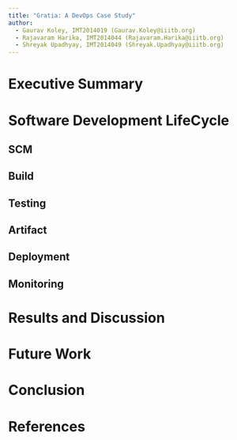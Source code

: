 ```yaml
---
title: "Gratia: A DevOps Case Study"
author:
  - Gaurav Koley, IMT2014019 (Gaurav.Koley@iiitb.org)
  - Rajavaram Harika, IMT2014044 (Rajavaram.Harika@iiitb.org)
  - Shreyak Upadhyay, IMT2014049 (Shreyak.Upadhyay@iiitb.org)
---
```


Executive Summary
=================

Software Development LifeCycle
===============================


## SCM

## Build

## Testing

## Artifact 

## Deployment

## Monitoring

# Results and Discussion

# Future Work

# Conclusion

# References


